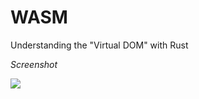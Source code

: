 # WASM
Understanding the "Virtual DOM" with Rust

*Screenshot*

![](https://github.com/projectfinalaudio/WASM/blob/master/previews/preview.png?raw=true)
